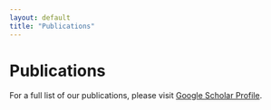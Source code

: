 ```yaml
---
layout: default
title: "Publications"
---
```


# Publications


For a full list of our publications, please visit [Google Scholar Profile](#).
